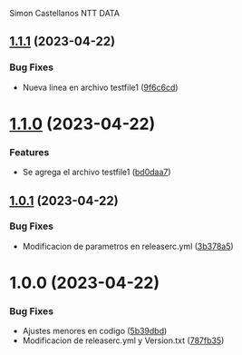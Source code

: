 Simon Castellanos NTT DATA

## [1.1.1](https://github.com/scastellanos77/SemanticDemo_1/compare/v1.1.0...v1.1.1) (2023-04-22)


### Bug Fixes

* Nueva linea en archivo testfile1 ([9f6c6cd](https://github.com/scastellanos77/SemanticDemo_1/commit/9f6c6cda38f7e031029c2f7d1a93ddaf66b3a97c))

# [1.1.0](https://github.com/scastellanos77/SemanticDemo_1/compare/v1.0.1...v1.1.0) (2023-04-22)


### Features

* Se agrega el archivo testfile1 ([bd0daa7](https://github.com/scastellanos77/SemanticDemo_1/commit/bd0daa7a44d9753a9ccfd5b0d4b5319bfe815185))

## [1.0.1](https://github.com/scastellanos77/SemanticDemo_1/compare/v1.0.0...v1.0.1) (2023-04-22)


### Bug Fixes

* Modificacion de parametros en releaserc.yml ([3b378a5](https://github.com/scastellanos77/SemanticDemo_1/commit/3b378a56349a0512c8acec1ad0e7ea5c780a678e))

# 1.0.0 (2023-04-22)


### Bug Fixes

* Ajustes menores en codigo ([5b39dbd](https://github.com/scastellanos77/SemanticDemo_1/commit/5b39dbdd2654d1c3debaa4a16f7ebed52c4c9939))
* Modificacion de releaserc.yml y Version.txt ([787fb35](https://github.com/scastellanos77/SemanticDemo_1/commit/787fb35e562154cfcc98f2801d46e43676f7f371))
